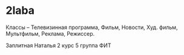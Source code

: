 # 2laba
Классы – Телевизинная программа, Фильм, Новости, Худ. 
фильм, Мультфильм, Реклама, Режиссер.  


Заплитная Наталья
2 курс 5 группа ФИТ
